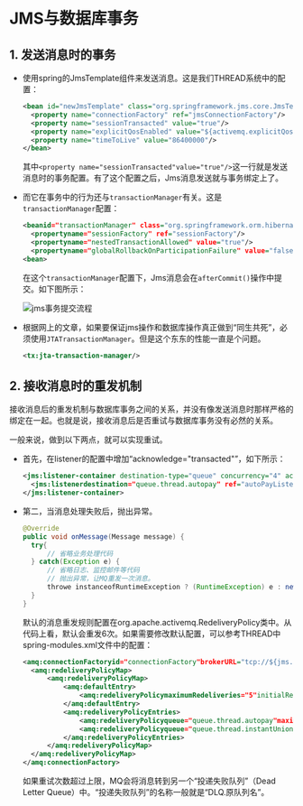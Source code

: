 # JMS与数据库事务



## 1. 发送消息时的事务

- 使用spring的JmsTemplate组件来发送消息。这是我们THREAD系统中的配置：

  ```xml
  <bean id="newJmsTemplate" class="org.springframework.jms.core.JmsTemplate">
  	<property name="connectionFactory" ref="jmsConnectionFactory"/>
  	<property name="sessionTransacted" value="true"/>
  	<property name="explicitQosEnabled" value="${activemq.explicitQosEnabled}"/>
  	<property name="timeToLive" value="86400000"/>
  </bean>
  ```

  其中`<property name="sessionTransacted"value="true"/>`这一行就是发送消息时的事务配置。有了这个配置之后，Jms消息发送就与事务绑定上了。

- 而它在事务中的行为还与`transactionManager`有关。这是`transactionManager`配置：

  ```xml
  <beanid="transactionManager" class="org.springframework.orm.hibernate4.HibernateTransactionManager">
  	<propertyname="sessionFactory" ref="sessionFactory"/>
  	<propertyname="nestedTransactionAllowed" value="true"/>
  	<propertyname="globalRollbackOnParticipationFailure" value="false"/>
  <bean>
  ```

  在这个`transactionManager`配置下，Jms消息会在`afterCommit()`操作中提交。如下图所示：

  ![jms事务提交流程](https://note.youdao.com/yws/api/personal/file/WEB8cb5add47cbc50f4e5b22eefd40fc4d3?method=download&shareKey=956c852eb6bfbeac5a78f82ed6af246d)

- 根据网上的文章，如果要保证jms操作和数据库操作真正做到“同生共死”，必须使用`JTATransactionManager`。但是这个东东的性能一直是个问题。

  ```xml
  <tx:jta-transaction-manager/>
  ```



## 2. 接收消息时的重发机制

接收消息后的重发机制与数据库事务之间的关系，并没有像发送消息时那样严格的绑定在一起。也就是说，接收消息后是否重试与数据库事务没有必然的关系。

一般来说，做到以下两点，就可以实现重试。

- 首先，在listener的配置中增加“acknowledge="transacted"”，如下所示：

  ```xml
  <jms:listener-container destination-type="queue" concurrency="4" acknowledge="transacted" connection-factory="connectionFactory">
  	<jms:listenerdestination="queue.thread.autopay" ref="autoPayListener"/>
  </jms:listener-container>
  ```

- 第二，当消息处理失败后，抛出异常。

  ```java
  @Override
  public void onMessage(Message message) {
  	try{
  		// 省略业务处理代码
  	} catch(Exception e) {
  		// 省略日志、监控邮件等代码
  		// 抛出异常，让MQ重发一次消息。
  		throwe instanceofRuntimeException ? (RuntimeException) e : newRuntimeException(e);
  	}
  }
  ```

  默认的消息重发规则配置在org.apache.activemq.RedeliveryPolicy类中。从代码上看，默认会重发6次。如果需要修改默认配置，可以参考THREAD中spring-modules.xml文件中的配置：

  ```xml
  <amq:connectionFactoryid="connectionFactory"brokerURL="tcp://${jms.url}:61616">
  	<amq:redeliveryPolicyMap>
  		<amq:redeliveryPolicyMap>
  			<amq:defaultEntry>
  				<amq:redeliveryPolicymaximumRedeliveries="5"initialRedeliveryDelay="30000"/>
  			</amq:defaultEntry>
  			<amq:redeliveryPolicyEntries>
  				<amq:redeliveryPolicyqueue="queue.thread.autopay"maximumRedeliveries="5" initialRedeliveryDelay="10000"/>
  				<amq:redeliveryPolicyqueue="queue.thread.instantUnionpay"maximumRedeliveries="5" initialRedeliveryDelay="90000"/>
  			</amq:redeliveryPolicyEntries>
  		</amq:redeliveryPolicyMap>
  	</amq:redeliveryPolicyMap>
  </amq:connectionFactory>
  ```

  如果重试次数超过上限，MQ会将消息转到另一个“投递失败队列”（Dead Letter Queue）中。“投递失败队列”的名称一般就是“DLQ.原队列名”。

